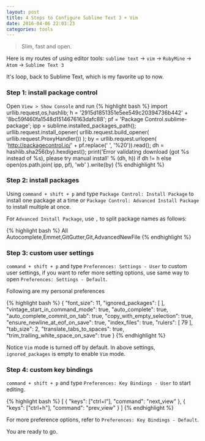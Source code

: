 ```yaml
---
layout: post
title: 4 Steps to Configure Sublime Text 3 + Vim
date: 2016-04-06 22:03:23
categories: tools
---
```


> Slim, fast and open.

Here is my routes of using editor tools:
`sublime text` -> `vim` -> `RubyMine` -> `Atom` -> `Sublime Text 3`

It's loop, back to Sublime Text, which is my favorite up to now.

### Step 1: install package control

Open `View > Show Console` and run
{% highlight bash %}
import urllib.request,os,hashlib; h = '2915d1851351e5ee549c20394736b442' + '8bc59f460fa1548d1514676163dafc88'; pf = 'Package Control.sublime-package'; ipp = sublime.installed_packages_path(); urllib.request.install_opener( urllib.request.build_opener( urllib.request.ProxyHandler()) ); by = urllib.request.urlopen( 'http://packagecontrol.io/' + pf.replace(' ', '%20')).read(); dh = hashlib.sha256(by).hexdigest(); print('Error validating download (got %s instead of %s), please try manual install' % (dh, h)) if dh != h else open(os.path.join( ipp, pf), 'wb' ).write(by)
{% endhighlight %}

### Step 2: install packages

Using `command + shift + p` and type `Package Control: Install Package` to install one package at a time or `Package Control: Advanced Install Package` to install multiple at once.

For `Advanced Install Package`, use `,` to split package names as follows:

{% highlight bash %}
All Autocomplete,Emmet,GitGutter,Git,AdvancedNewFile
{% endhighlight %}

### Step 3: custom user settings

`command + shift + p` and type `Preferences: Settings - User` to custom user settings, if you want to refer more setting options, use same way to open `Preferences: Settings - Default`.

Following are my personal preferences

{% highlight bash %}
{
  "font_size": 11,
  "ignored_packages":
  [
  ],
  "vintage_start_in_command_mode": true,
  "auto_complete": true,
  "auto_complete_commit_on_tab": true,
  "copy_with_empty_selection": true,
  "ensure_newline_at_eof_on_save": true,
  "index_files": true,
  "rulers":
  [
  79
  ],
  "tab_size": 2,
  "translate_tabs_to_spaces": true,
  "trim_trailing_white_space_on_save": true
}
{% endhighlight %}

Notice `Vim` mode is turned off by default. In above settings, `ignored_packages` is empty to enable `Vim` mode.

### Step 4: custom key bindings

`command + shift + p` and type `Preferences: Key Bindings - User` to start editing.

{% highlight bash %}
[
  { "keys": ["ctrl+l"], "command": "next_view" },
  { "keys": ["ctrl+h"], "command": "prev_view" }
]
{% endhighlight %}

For more preference options, refer to `Preferences: Key Bindings - Default`.

You are ready to go.

